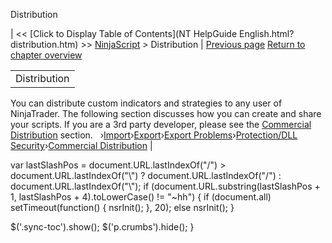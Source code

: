 ﻿










 


Distribution







| &lt;&lt; [Click to Display Table of Contents](NT HelpGuide English.html?distribution.htm) &gt;&gt;
 [NinjaScript](ninjascript.htm) &gt;
Distribution | [Previous page](ninjascript_best_practices.htm)
[Return to chapter overview](ninjascript.htm)












|  |
| --- |
| Distribution
You can distribute custom indicators and strategies to any user of NinjaTrader. The following section discusses how you can create and share your scripts. If you are a 3rd party developer, please see the [Commercial Distribution](commercial_distribution.htm) section.
 
›[Import](import.htm)›[Export](export.htm)›[Export Problems](export_problems.htm)›[Protection/DLL Security](protection_dll_security.htm)›[Commercial Distribution](commercial_distribution.htm) |






 
 var lastSlashPos = document.URL.lastIndexOf("/") &gt; document.URL.lastIndexOf("\\") ? document.URL.lastIndexOf("/") : document.URL.lastIndexOf("\\");
 if (document.URL.substring(lastSlashPos + 1, lastSlashPos + 4).toLowerCase() != "~hh") {
 if (document.all) setTimeout(function() {
 nsrInit();
 }, 20);
 else nsrInit();
 }
 
 
 $('.sync-toc').show();
 $('p.crumbs').hide();
 }
 
 
 




